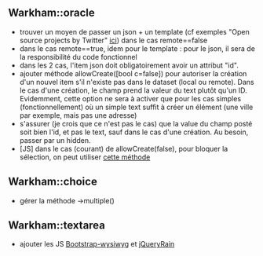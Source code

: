 ## Warkham::oracle

- trouver un moyen de passer un json + un template (cf exemples "Open source projects by Twitter" [ici](http://twitter.github.io/typeahead.js/examples/)) dans le cas remote==false
- dans le cas remote==true, idem pour le template : pour le json, il sera de la responsibilité du code fonctionnel
- dans les 2 cas, l'item json doit obligatoirement avoir un attribut "id".
- ajouter méthode allowCreate([bool c=false]) pour autoriser la création d'un nouvel item s'il n'existe pas dans le dataset (local ou remote). Dans le cas d'une création, le champ prend la valeur du text plutôt qu'un ID. Evidemment, cette option ne sera à activer que pour les cas simples (fonctionnellement) où un simple text suffit à créer un élément (une ville par exemple, mais pas une adresse)
- s'assurer (je crois que ce n'est pas le cas) que la value du champ posté soit bien l'id, et pas le text, sauf dans le cas d'une création. Au besoin, passer par un hidden.
- [JS] dans le cas (courant) de allowCreate(false), pour bloquer la sélection, on peut utiliser [cette méthode](http://stackoverflow.com/questions/14827576/twitter-bootstrap-typeahead-force-selection) 

## Warkham::choice

- gérer la méthode ->multiple()

## Warkham::textarea

- ajouter les JS [Bootstrap-wysiwyg](http://mindmup.github.io/bootstrap-wysiwyg/) et [jQueryRain](http://www.jqueryrain.com/?VYAvkzCv)

